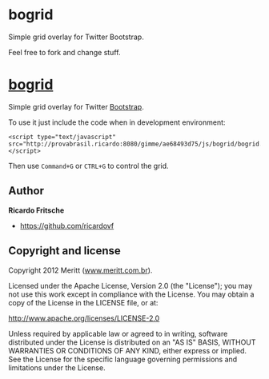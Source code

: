 bogrid
======

Simple grid overlay for Twitter Bootstrap.

Feel free to fork and change stuff.


[bogrid](http://twitter.github.com/bogrid)
=================

Simple grid overlay for Twitter [Bootstrap](https://github.com/twitter/bootstrap).

To use it just include the code when in development environment:

````
<script type="text/javascript" src="http://provabrasil.ricardo:8080/gimme/ae68493d75/js/bogrid/bogrid.js"></script>
````

Then use `Command+G` or `CTRL+G` to control the grid.

Author
-------

**Ricardo Fritsche**

+ https://github.com/ricardovf



Copyright and license
---------------------

Copyright 2012 Meritt (www.meritt.com.br).

Licensed under the Apache License, Version 2.0 (the "License");
you may not use this work except in compliance with the License.
You may obtain a copy of the License in the LICENSE file, or at:

   http://www.apache.org/licenses/LICENSE-2.0

Unless required by applicable law or agreed to in writing, software
distributed under the License is distributed on an "AS IS" BASIS,
WITHOUT WARRANTIES OR CONDITIONS OF ANY KIND, either express or implied.
See the License for the specific language governing permissions and
limitations under the License.